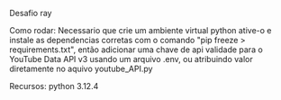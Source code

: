 Desafio ray

Como rodar:
Necessario que crie um ambiente virtual python ative-o e instale as dependencias corretas com o comando "pip freeze > requirements.txt", então adicionar uma chave de api validade para o YouTube Data API v3 usando um arquivo .env, ou atribuindo valor diretamente no aquivo youtube_API.py

Recursos:
python 3.12.4
